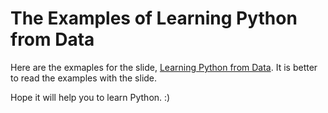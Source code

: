 # The Examples of Learning Python from Data

Here are the exmaples for the slide, [Learning Python from
Data](https://speakerdeck.com/mosky/learning-python-from-data). It is better to
read the examples with the slide.

Hope it will help you to learn Python. :)
